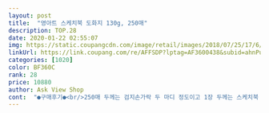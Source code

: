 ```yaml
---
layout: post 
title:  "영아트 스케치북 도화지 130g, 250매" 
description: TOP.28 
date: 2020-01-22 02:55:07 
img: https://static.coupangcdn.com/image/retail/images/2018/07/25/17/6/8118e692-e53a-415b-a382-f3e85e186093.jpg 
linkUrl: https://link.coupang.com/re/AFFSDP?lptag=AF3600438&subid=ahnPublicAsk&pageKey=115544294&itemId=346201506&vendorItemId=3846098626&traceid=V0-113-2f4620d80af58d26 
categories: [1020] 
color: BF360C 
rank: 28 
price: 10880 
author: Ask View Shop 
cont:  "●구매후기●<br/>250매 두께는 검지손가락 두 마디 정도이고 1장 두께는 스케치북 사이즈예요~<br/>4살 아이에게 한장씩 주면 작품을 만들듯이 열중해서 작업(?)에 충실하네요~<br/>개별 장수로 된 대용량 스케치북 사봤어요~<br/>계속 꺼내 달라고 ㅎㅎㅎ<br/>그리고또그리고~~손주들 6~7세 금방 쓰게될듯 합니다<br/>그림 그릴때 종이가 좀 밀리는 것 같았는데,<br/>금방떨어 져  이번엔 도화지로 구매해봅니다<br/>대용량이라 당분간 잘 사용할 것 같습니다~<br/>손주들이 연년생이다보니  둘다 그림그리기을<br/>스케치북 사용도 다했고, 용량도 넉넉하고 재활용 분류하기도 괜찮은 거 같아<br/>스케치북은 스프링 철 때문에 재활용 분류하기 힘들었는데, 종이류로 바로 분류가능하니 편리한 것 같아요~<br/>스케치북은 이미 여러개 사 두었으나<br/>스케치북은 한장쓰고 넘기고, 또 쓰고 넘기고.<br/>.<br/>이 건 한 장씩이라 절약할 수도 있어 괜찮은 거 같아요~<br/>스케치북은 혀프고,<br/>아랫부분에는 박스용 테이프를 붙여서 찢어지지 않게 고정해 주었어요.<br/><br/>아이가 요령이 생기면서 잘 잡고 고정시켜서 그림 그리네요.<br/><br/>아이들이 좋아하네요<br/>없어지면 허전할 것 같아서 안주고 버티고 있습니다~ㅋ<br/>요즘에 아이가 "한장 주세요~" , "한장 더 주세요~~" 하는데 너무 귀엽습니다 ^^<br/>이렇게 낱 장으로 사용해 보고 싶어서 구매 했습니다.<br/><br/>저는 원래 쌓여있는 비닐에 그대로 보관을 유지하고 있는데요,<br/>저에게는 별게 아니지만 앞면에 기차 그림이 매우 맘에 드나봐요~~ ㅎ<br/>좋아 하다보니 제가쓰는 af용지 다 가져다쓰서<br/>집에 장기간 있는지라 그림그리기, 종이접기, 스티커 붙이기 등 여러가지 놀이로 시간 떼우기용으로 괜찮아요~<br/>250매 두께는 검지손가락 두 마디 정도이고 1장 두께는 스케치북 사이즈예요~<br/>4살 아이에게 한장씩 주면 작품을 만들듯이 열중해서 작업(?)에 충실하네요~<br/>개별 장수로 된 대용량 스케치북 사봤어요~<br/>계속 꺼내 달라고 ㅎㅎㅎ<br/>그리고또그리고~~손주들 6~7세 금방 쓰게될듯 합니다<br/>그림 그릴때 종이가 좀 밀리는 것 같았는데,<br/>금방떨어 져  이번엔 도화지로 구매해봅니다<br/>대용량이라 당분간 잘 사용할 것 같습니다~<br/>손주들이 연년생이다보니  둘다 그림그리기을<br/>스케치북 사용도 다했고, 용량도 넉넉하고 재활용 분류하기도 괜찮은 거 같아<br/>스케치북은 스프링 철 때문에 재활용 분류하기 힘들었는데, 종이류로 바로 분류가능하니 편리한 것 같아요~<br/>스케치북은 이미 여러개 사 두었으나<br/>스케치북은 한장쓰고 넘기고, 또 쓰고 넘기고.<br/>.<br/>이 건 한 장씩이라 절약할 수도 있어 괜찮은 거 같아요~<br/>스케치북은 혀프고,<br/>아랫부분에는 박스용 테이프를 붙여서 찢어지지 않게 고정해 주었어요.<br/><br/>아이가 요령이 생기면서 잘 잡고 고정시켜서 그림 그리네요.<br/><br/>아이들이 좋아하네요<br/>없어지면 허전할 것 같아서 안주고 버티고 있습니다~ㅋ<br/>요즘에 아이가 "한장 주세요~" , "한장 더 주세요~~" 하는데 너무 귀엽습니다 ^^<br/>이렇게 낱 장으로 사용해 보고 싶어서 구매 했습니다.<br/><br/>저는 원래 쌓여있는 비닐에 그대로 보관을 유지하고 있는데요,<br/>저에게는 별게 아니지만 앞면에 기차 그림이 매우 맘에 드나봐요~~ ㅎ<br/>좋아 하다보니 제가쓰는 af용지 다 가져다쓰서<br/>집에 장기간 있는지라 그림그리기, 종이접기, 스티커 붙이기 등 여러가지 놀이로 시간 떼우기용으로 괜찮아요~<br/>250매 두께는 검지손가락 두 마디 정도이고 1장 두께는 스케치북 사이즈예요~<br/>4살 아이에게 한장씩 주면 작품을 만들듯이 열중해서 작업(?)에 충실하네요~<br/>개별 장수로 된 대용량 스케치북 사봤어요~<br/>계속 꺼내 달라고 ㅎㅎㅎ<br/>그리고또그리고~~손주들 6~7세 금방 쓰게될듯 합니다<br/>그림 그릴때 종이가 좀 밀리는 것 같았는데,<br/>금방떨어 져  이번엔 도화지로 구매해봅니다<br/>대용량이라 당분간 잘 사용할 것 같습니다~<br/>손주들이 연년생이다보니  둘다 그림그리기을<br/>스케치북 사용도 다했고, 용량도 넉넉하고 재활용 분류하기도 괜찮은 거 같아<br/>스케치북은 스프링 철 때문에 재활용 분류하기 힘들었는데, 종이류로 바로 분류가능하니 편리한 것 같아요~<br/>스케치북은 이미 여러개 사 두었으나<br/>스케치북은 한장쓰고 넘기고, 또 쓰고 넘기고.<br/>.<br/>이 건 한 장씩이라 절약할 수도 있어 괜찮은 거 같아요~<br/>스케치북은 혀프고,<br/>아랫부분에는 박스용 테이프를 붙여서 찢어지지 않게 고정해 주었어요.<br/><br/>아이가 요령이 생기면서 잘 잡고 고정시켜서 그림 그리네요.<br/><br/>아이들이 좋아하네요<br/>없어지면 허전할 것 같아서 안주고 버티고 있습니다~ㅋ<br/>요즘에 아이가 "한장 주세요~" , "한장 더 주세요~~" 하는데 너무 귀엽습니다 ^^<br/>이렇게 낱 장으로 사용해 보고 싶어서 구매 했습니다.<br/><br/>저는 원래 쌓여있는 비닐에 그대로 보관을 유지하고 있는데요,<br/>저에게는 별게 아니지만 앞면에 기차 그림이 매우 맘에 드나봐요~~ ㅎ<br/>좋아 하다보니 제가쓰는 af용지 다 가져다쓰서<br/>집에 장기간 있는지라 그림그리기, 종이접기, 스티커 붙이기 등 여러가지 놀이로 시간 떼우기용으로 괜찮아요~<br/>" 
---
```

